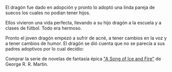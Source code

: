 El dragón fue dado en adopción y pronto lo adoptó
una linda pareja de suecos los cuales no podian tener hijos.

Ellos vivieron una vida perfecta, llevando a su hijo dragón
a la escuela y a clases de fútbol. Todo era hermoso. 

Pronto el joven dragón empezó a sufrir de acné, a tener
cambios en la voz y a tener cambios de humor. El dragón
se dió cuenta que no se parecía a sus padres adoptivos
por lo cual decidio:

Comprar la serie de novelas de fantasía épica ["A Song of Ice and Fire"](hielo-fuego/hielo-fuego.md) de George R. R. Martin.